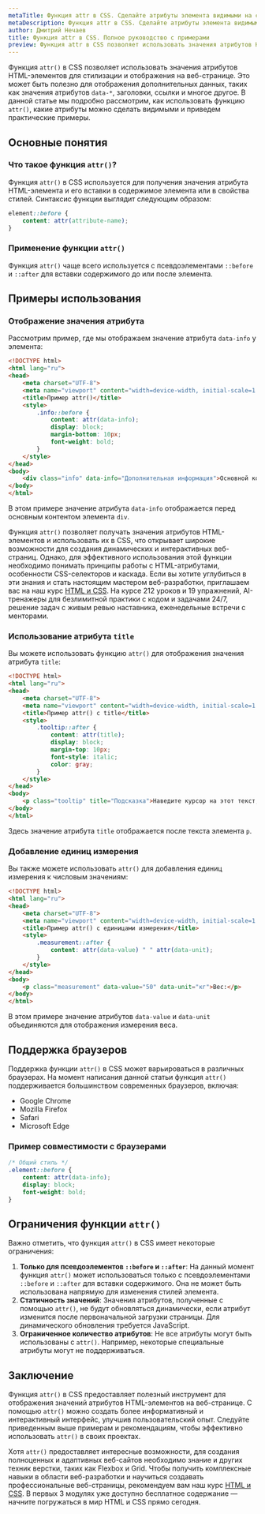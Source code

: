 ```yaml
---
metaTitle: Функция attr в CSS. Сделайте атрибуты элемента видимыми на странице
metaDescription: Функция attr в CSS. Сделайте атрибуты элемента видимыми на странице
author: Дмитрий Нечаев
title: Функция attr в CSS. Полное руководство с примерами
preview: Функция attr в CSS позволяет использовать значения атрибутов HTML-элементов для стилизации и отображения на веб-странице.
---
```


Функция `attr()` в CSS позволяет использовать значения атрибутов HTML-элементов для стилизации и отображения на веб-странице. Это может быть полезно для отображения дополнительных данных, таких как значения атрибутов `data-*`, заголовки, ссылки и многое другое. В данной статье мы подробно рассмотрим, как использовать функцию `attr()`, какие атрибуты можно сделать видимыми и приведем практические примеры.

## Основные понятия

### Что такое функция `attr()`?

Функция `attr()` в CSS используется для получения значения атрибута HTML-элемента и его вставки в содержимое элемента или в свойства стилей. Синтаксис функции выглядит следующим образом:

```css
element::before {
    content: attr(attribute-name);
}

```

### Применение функции `attr()`

Функция `attr()` чаще всего используется с псевдоэлементами `::before` и `::after` для вставки содержимого до или после элемента.

## Примеры использования

### Отображение значения атрибута

Рассмотрим пример, где мы отображаем значение атрибута `data-info` у элемента:

```html
<!DOCTYPE html>
<html lang="ru">
<head>
    <meta charset="UTF-8">
    <meta name="viewport" content="width=device-width, initial-scale=1.0">
    <title>Пример attr()</title>
    <style>
        .info::before {
            content: attr(data-info);
            display: block;
            margin-bottom: 10px;
            font-weight: bold;
        }
    </style>
</head>
<body>
    <div class="info" data-info="Дополнительная информация">Основной контент</div>
</body>
</html>

```

В этом примере значение атрибута `data-info` отображается перед основным контентом элемента `div`.

Функция `attr()` позволяет получать значения атрибутов HTML-элементов и использовать их в CSS, что открывает широкие возможности для создания динамических и интерактивных веб-страниц. Однако, для эффективного использования этой функции необходимо понимать принципы работы с HTML-атрибутами, особенности CSS-селекторов и каскада. Если вы хотите углубиться в эти знания и стать настоящим мастером веб-разработки, приглашаем вас на наш курс [HTML и CSS](https://purpleschool.ru/course/html-css?utm_source=knowledgebase&utm_medium=text&utm_campaign=funktsiia-attr-v-css-polnoe-rukovodstvo-s-primerami). На курсе 212 уроков и 19 упражнений, AI-тренажеры для безлимитной практики с кодом и задачами 24/7, решение задач с живым ревью наставника, еженедельные встречи с менторами.

### Использование атрибута `title`

Вы можете использовать функцию `attr()` для отображения значения атрибута `title`:

```html
<!DOCTYPE html>
<html lang="ru">
<head>
    <meta charset="UTF-8">
    <meta name="viewport" content="width=device-width, initial-scale=1.0">
    <title>Пример attr() с title</title>
    <style>
        .tooltip::after {
            content: attr(title);
            display: block;
            margin-top: 10px;
            font-style: italic;
            color: gray;
        }
    </style>
</head>
<body>
    <p class="tooltip" title="Подсказка">Наведите курсор на этот текст, чтобы увидеть подсказку.</p>
</body>
</html>

```

Здесь значение атрибута `title` отображается после текста элемента `p`.

### Добавление единиц измерения

Вы также можете использовать `attr()` для добавления единиц измерения к числовым значениям:

```html
<!DOCTYPE html>
<html lang="ru">
<head>
    <meta charset="UTF-8">
    <meta name="viewport" content="width=device-width, initial-scale=1.0">
    <title>Пример attr() с единицами измерения</title>
    <style>
        .measurement::after {
            content: attr(data-value) " " attr(data-unit);
        }
    </style>
</head>
<body>
    <p class="measurement" data-value="50" data-unit="кг">Вес:</p>
</body>
</html>

```

В этом примере значение атрибутов `data-value` и `data-unit` объединяются для отображения измерения веса.

## Поддержка браузеров

Поддержка функции `attr()` в CSS может варьироваться в различных браузерах. На момент написания данной статьи функция `attr()` поддерживается большинством современных браузеров, включая:

- Google Chrome
- Mozilla Firefox
- Safari
- Microsoft Edge

### Пример совместимости с браузерами

```css
/* Общий стиль */
.element::before {
    content: attr(data-info);
    display: block;
    font-weight: bold;
}

```

## Ограничения функции `attr()`

Важно отметить, что функция `attr()` в CSS имеет некоторые ограничения:

1. **Только для псевдоэлементов `::before` и `::after`**: На данный момент функция `attr()` может использоваться только с псевдоэлементами `::before` и `::after` для вставки содержимого. Она не может быть использована напрямую для изменения стилей элемента.
2. **Статичность значений**: Значения атрибутов, полученные с помощью `attr()`, не будут обновляться динамически, если атрибут изменится после первоначальной загрузки страницы. Для динамического обновления требуется JavaScript.
3. **Ограниченное количество атрибутов**: Не все атрибуты могут быть использованы с `attr()`. Например, некоторые специальные атрибуты могут не поддерживаться.

## Заключение

Функция `attr()` в CSS предоставляет полезный инструмент для отображения значений атрибутов HTML-элементов на веб-странице. С помощью `attr()` можно создать более информативный и интерактивный интерфейс, улучшив пользовательский опыт. Следуйте приведенным выше примерам и рекомендациям, чтобы эффективно использовать `attr()` в своих проектах.

Хотя `attr()` предоставляет интересные возможности, для создания полноценных и адаптивных веб-сайтов необходимо знание и других техник верстки, таких как Flexbox и Grid. Чтобы получить комплексные навыки в области веб-разработки и научиться создавать профессиональные веб-страницы, рекомендуем вам наш курс [HTML и CSS](https://purpleschool.ru/course/html-css?utm_source=knowledgebase&utm_medium=text&utm_campaign=funktsiia-attr-v-css-polnoe-rukovodstvo-s-primerami). В первых 3 модулях уже доступно бесплатное содержание — начните погружаться в мир HTML и CSS прямо сегодня.

